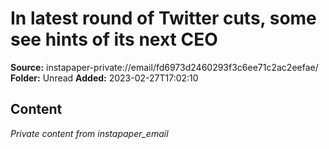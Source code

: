 # In latest round of Twitter cuts, some see hints of its next CEO

**Source:** instapaper-private://email/fd6973d2460293f3c6ee71c2ac2eefae/
**Folder:** Unread
**Added:** 2023-02-27T17:02:10




## Content
*Private content from instapaper_email*
